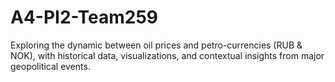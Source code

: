 # A4-PI2-Team259
Exploring the dynamic between oil prices and petro-currencies (RUB &amp; NOK), with historical data, visualizations, and contextual insights from major geopolitical events.
